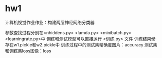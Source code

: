 # hw1
计算机视觉作业作业：构建两层神经网络分类器

参数查找过程分别在<nhiddens.py>  <lamda.py>  <minibatch.py>  <learningrate.py>中
训练和测试模型可以直接运行 <训练.py> 文件
训练结果储存在w1.pickle和w2.pickle中
训练过程中的测试集精确度图片：accuracy  测试集和训练集loss图像：loss
